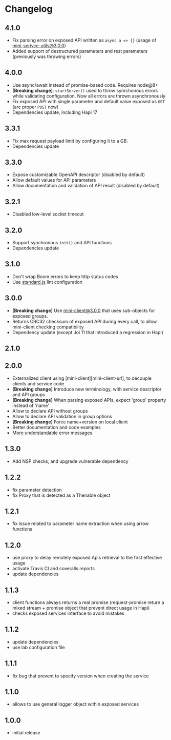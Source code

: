 
# Changelog

## 4.1.0
- Fix parsing error on exposed API written as `async a => {}` (usage of mini-serivce-utils@3.0.0)
- Added support of destructured parameters and rest parameters (previously was throwing errors)

## 4.0.0
- Use async/await instead of promise-based code. Requires node@8+
- **[Breaking change]**: `startServer()` used to throw synrchonous errors while validating configuration.
   Now all errors are thrown asynchronously
- Fix exposed API with single parameter and default value exposed as `GET` (are proper `POST` now)
- Dependencies update, including Hapi 17

## 3.3.1
- Fix max request payload limit by configuring it to a GB.
- Dependencies update

## 3.3.0
- Expose customizable OpenAPI descriptor (disabled by default)
- Allow default values for API parameters
- Allow documentation and validation of API result (disabled by default)

## 3.2.1
- Disabled low-level socket timeout

## 3.2.0
- Support synchronous `init()` and API functions
- Dependencies update

## 3.1.0
- Don't wrap Boom errors to keep http status codes
- Use [standard.js](https://standardjs.com/) lint configuration

## 3.0.0
- **[Breaking change]** Use mini-client@3.0.0 that uses sub-objects for exposed groups.
- Returns CRC32 checksum of exposed API during every call, to allow mini-client checking compatibility
- Dependency update (except Joi 11 that introduced a regression in Hapi)

## 2.1.0

## 2.0.0
- Externalized client using [mini-client][mini-client-url], to decouple clients and service code
- **[Breaking change]** Introduce new terminology, with service descriptor and API groups
- **[Breaking change]** When parsing exposed APIs, expect 'group' property instead of 'name'
- Allow to declare API without groups
- Allow to declare API validation in group options
- **[Breaking change]** Force name+version on local client
- Better documentation and code examples
- More understandable error messages

## 1.3.0
- Add NSP checks, and upgrade vulnerable dependency

## 1.2.2
- fix parameter detection
- fix Proxy that is detected as a Thenable object

## 1.2.1
- fix issue related to parameter name extraction when using arrow functions

## 1.2.0
- use proxy to delay remotely exposed Apis retrieval to the first effective usage
- activate Travis CI and coveralls reports
- update dependencies

## 1.1.3
- client functions always returns a real promise (request-promise return a mixed stream + promise object that prevent direct usage in Hapi)
- checks exposed services interface to avoid mistakes

## 1.1.2
- update dependencies
- use lab configuration file

## 1.1.1
- fix bug that prevent to specify version when creating the service

## 1.1.0
- allows to use general logger object within exposed services

## 1.0.0
- initial release
